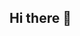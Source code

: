 ## Hi there 👋

<!--
**tatianesilva23/tatianesilva23** is a ✨ _special_ ✨ repository because its `README.md` (this file) appears on your GitHub profile.

Here are some ideas to get you started:

- 🔭 I’m currently working on ...uma garantidora locatícia
- 🌱 I’m currently learning ... ferramentas de análise de business intelligence
- 💬 Ask me about ...
- 📫 How to reach me: ...em meu linkedin https://www.linkedin.com/in/tatianeasilva/
- 😄 Pronouns: ...ela/dela
- ⚡ Fun fact: ...Adoro doramas
-->
